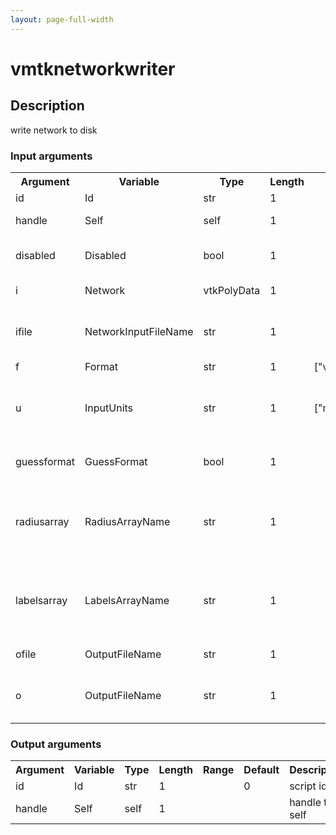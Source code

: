 ```yaml
---
layout: page-full-width
---
```

<h1>vmtknetworkwriter</h1>
<h2>Description</h2>
write network to disk
<h3>Input arguments</h3>
<table class="vmtkscripts">
<tr>
<th>Argument</th><th>Variable</th><th>Type</th><th>Length</th><th>Range</th><th>Default</th><th>Description</th>
</tr>
<tr><td>id</td><td>Id</td><td>str</td><td>1</td><td></td><td>0</td><td>script id</td>
</tr>
<tr><td>handle</td><td>Self</td><td>self</td><td>1</td><td></td><td></td><td>handle to self</td>
</tr>
<tr><td>disabled</td><td>Disabled</td><td>bool</td><td>1</td><td></td><td>0</td><td>disable execution and piping</td>
</tr>
<tr><td>i</td><td>Network</td><td>vtkPolyData</td><td>1</td><td></td><td></td><td>the input network</td>
</tr>
<tr><td>ifile</td><td>NetworkInputFileName</td><td>str</td><td>1</td><td></td><td></td><td>filename for the default Network reader</td>
</tr>
<tr><td>f</td><td>Format</td><td>str</td><td>1</td><td>["vtkxml","vtk","arch"]</td><td></td><td>file format</td>
</tr>
<tr><td>u</td><td>InputUnits</td><td>str</td><td>1</td><td>["mm","cm","m"]</td><td>mm</td><td>units in which the input network is represented</td>
</tr>
<tr><td>guessformat</td><td>GuessFormat</td><td>bool</td><td>1</td><td></td><td>1</td><td>guess file format from extension</td>
</tr>
<tr><td>radiusarray</td><td>RadiusArrayName</td><td>str</td><td>1</td><td></td><td>Radius</td><td>name of the point data array where radius is stored (arch format)</td>
</tr>
<tr><td>labelsarray</td><td>LabelsArrayName</td><td>str</td><td>1</td><td></td><td>Labels</td><td>name of the cell data array where labels are stored (arch format)</td>
</tr>
<tr><td>ofile</td><td>OutputFileName</td><td>str</td><td>1</td><td></td><td></td><td>output file name</td>
</tr>
<tr><td>o</td><td>OutputFileName</td><td>str</td><td>1</td><td></td><td></td><td>output file name (deprecated: use -ofile)</td>
</tr>
</table>
<h3>Output arguments</h3>
<table class="vmtkscripts">
<tr>
<th>Argument</th><th>Variable</th><th>Type</th><th>Length</th><th>Range</th><th>Default</th><th>Description</th>
</tr>
<tr><td>id</td><td>Id</td><td>str</td><td>1</td><td></td><td>0</td><td>script id</td>
</tr>
<tr><td>handle</td><td>Self</td><td>self</td><td>1</td><td></td><td></td><td>handle to self</td>
</tr>
</table>

